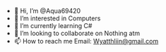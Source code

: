 - 👋 Hi, I’m @Aqua69420
- 👀 I’m interested in Computers
- 🌱 I’m currently learning C#
- 💞️ I’m looking to collaborate on Nothing atm
- 📫 How to reach me Email: Wyatthliin@gmail.com
